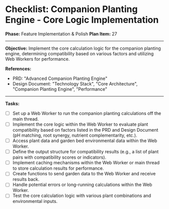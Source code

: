 # Checklist: Companion Planting Engine - Core Logic Implementation

**Phase:** Feature Implementation & Polish
**Plan Item:** 27

---

**Objective:** Implement the core calculation logic for the companion planting engine, determining compatibility based on various factors and utilizing Web Workers for performance.

**References:**
- PRD: "Advanced Companion Planting Engine"
- Design Document: "Technology Stack", "Core Architecture", "Companion Planting Engine", "Performance"

---

**Tasks:**

- [ ] Set up a Web Worker to run the companion planting calculations off the main thread.
- [ ] Implement the core logic within the Web Worker to evaluate plant compatibility based on factors listed in the PRD and Design Document (pH matching, root synergy, nutrient complementarity, etc.).
- [ ] Access plant data and garden bed environmental data within the Web Worker.
- [ ] Define the output structure for compatibility results (e.g., a list of plant pairs with compatibility scores or indicators).
- [ ] Implement caching mechanisms within the Web Worker or main thread to store calculation results for performance.
- [ ] Create functions to send garden data to the Web Worker and receive results back.
- [ ] Handle potential errors or long-running calculations within the Web Worker.
- [ ] Test the core calculation logic with various plant combinations and environmental inputs.
